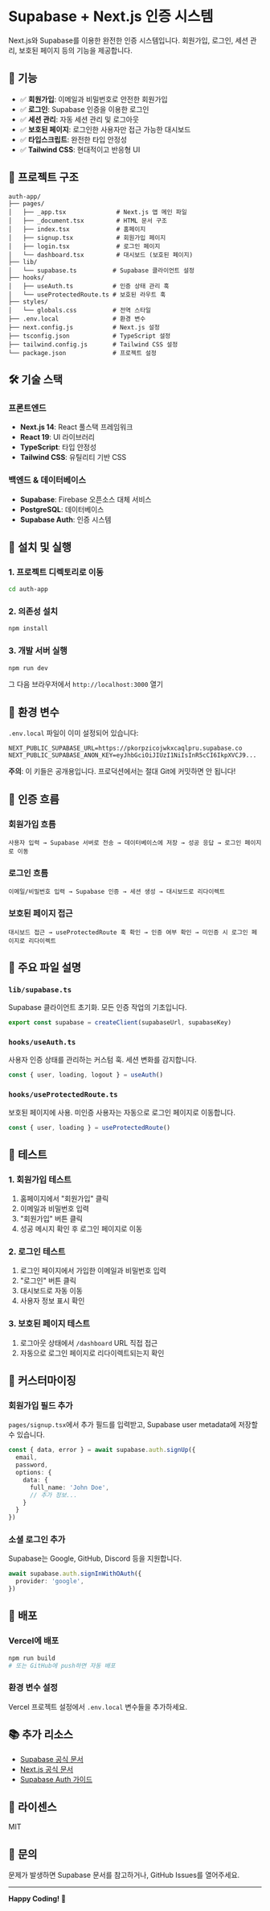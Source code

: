 # Supabase + Next.js 인증 시스템

Next.js와 Supabase를 이용한 완전한 인증 시스템입니다. 회원가입, 로그인, 세션 관리, 보호된 페이지 등의 기능을 제공합니다.

## 🚀 기능

- ✅ **회원가입**: 이메일과 비밀번호로 안전한 회원가입
- ✅ **로그인**: Supabase 인증을 이용한 로그인
- ✅ **세션 관리**: 자동 세션 관리 및 로그아웃
- ✅ **보호된 페이지**: 로그인한 사용자만 접근 가능한 대시보드
- ✅ **타입스크립트**: 완전한 타입 안정성
- ✅ **Tailwind CSS**: 현대적이고 반응형 UI

## 📁 프로젝트 구조

```
auth-app/
├── pages/
│   ├── _app.tsx              # Next.js 앱 메인 파일
│   ├── _document.tsx         # HTML 문서 구조
│   ├── index.tsx             # 홈페이지
│   ├── signup.tsx            # 회원가입 페이지
│   ├── login.tsx             # 로그인 페이지
│   └── dashboard.tsx         # 대시보드 (보호된 페이지)
├── lib/
│   └── supabase.ts          # Supabase 클라이언트 설정
├── hooks/
│   ├── useAuth.ts           # 인증 상태 관리 훅
│   └── useProtectedRoute.ts # 보호된 라우트 훅
├── styles/
│   └── globals.css          # 전역 스타일
├── .env.local               # 환경 변수
├── next.config.js           # Next.js 설정
├── tsconfig.json            # TypeScript 설정
├── tailwind.config.js       # Tailwind CSS 설정
└── package.json             # 프로젝트 설정

```

## 🛠️ 기술 스택

### 프론트엔드
- **Next.js 14**: React 풀스택 프레임워크
- **React 19**: UI 라이브러리
- **TypeScript**: 타입 안정성
- **Tailwind CSS**: 유틸리티 기반 CSS

### 백엔드 & 데이터베이스
- **Supabase**: Firebase 오픈소스 대체 서비스
- **PostgreSQL**: 데이터베이스
- **Supabase Auth**: 인증 시스템

## 🚀 설치 및 실행

### 1. 프로젝트 디렉토리로 이동
```bash
cd auth-app
```

### 2. 의존성 설치
```bash
npm install
```

### 3. 개발 서버 실행
```bash
npm run dev
```

그 다음 브라우저에서 `http://localhost:3000` 열기

## 📝 환경 변수

`.env.local` 파일이 이미 설정되어 있습니다:

```
NEXT_PUBLIC_SUPABASE_URL=https://pkorpzicojwkxcaqlpru.supabase.co
NEXT_PUBLIC_SUPABASE_ANON_KEY=eyJhbGciOiJIUzI1NiIsInR5cCI6IkpXVCJ9...
```

**주의**: 이 키들은 공개용입니다. 프로덕션에서는 절대 Git에 커밋하면 안 됩니다!

## 🔐 인증 흐름

### 회원가입 흐름
```
사용자 입력 → Supabase 서버로 전송 → 데이터베이스에 저장 → 성공 응답 → 로그인 페이지로 이동
```

### 로그인 흐름
```
이메일/비밀번호 입력 → Supabase 인증 → 세션 생성 → 대시보드로 리다이렉트
```

### 보호된 페이지 접근
```
대시보드 접근 → useProtectedRoute 훅 확인 → 인증 여부 확인 → 미인증 시 로그인 페이지로 리다이렉트
```

## 📄 주요 파일 설명

### `lib/supabase.ts`
Supabase 클라이언트 초기화. 모든 인증 작업의 기초입니다.

```typescript
export const supabase = createClient(supabaseUrl, supabaseKey)
```

### `hooks/useAuth.ts`
사용자 인증 상태를 관리하는 커스텀 훅. 세션 변화를 감지합니다.

```typescript
const { user, loading, logout } = useAuth()
```

### `hooks/useProtectedRoute.ts`
보호된 페이지에 사용. 미인증 사용자는 자동으로 로그인 페이지로 이동합니다.

```typescript
const { user, loading } = useProtectedRoute()
```

## 🧪 테스트

### 1. 회원가입 테스트
1. 홈페이지에서 "회원가입" 클릭
2. 이메일과 비밀번호 입력
3. "회원가입" 버튼 클릭
4. 성공 메시지 확인 후 로그인 페이지로 이동

### 2. 로그인 테스트
1. 로그인 페이지에서 가입한 이메일과 비밀번호 입력
2. "로그인" 버튼 클릭
3. 대시보드로 자동 이동
4. 사용자 정보 표시 확인

### 3. 보호된 페이지 테스트
1. 로그아웃 상태에서 `/dashboard` URL 직접 접근
2. 자동으로 로그인 페이지로 리다이렉트되는지 확인

## 🔧 커스터마이징

### 회원가입 필드 추가
`pages/signup.tsx`에서 추가 필드를 입력받고, Supabase user metadata에 저장할 수 있습니다.

```typescript
const { data, error } = await supabase.auth.signUp({
  email,
  password,
  options: {
    data: {
      full_name: 'John Doe',
      // 추가 정보...
    }
  }
})
```

### 소셜 로그인 추가
Supabase는 Google, GitHub, Discord 등을 지원합니다.

```typescript
await supabase.auth.signInWithOAuth({
  provider: 'google',
})
```

## 🚀 배포

### Vercel에 배포
```bash
npm run build
# 또는 GitHub에 push하면 자동 배포
```

### 환경 변수 설정
Vercel 프로젝트 설정에서 `.env.local` 변수들을 추가하세요.

## 📚 추가 리소스

- [Supabase 공식 문서](https://supabase.com/docs)
- [Next.js 공식 문서](https://nextjs.org/docs)
- [Supabase Auth 가이드](https://supabase.com/docs/guides/auth)

## 📝 라이센스

MIT

## 💬 문의

문제가 발생하면 Supabase 문서를 참고하거나, GitHub Issues를 열어주세요.

---

**Happy Coding! 🎉**
